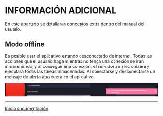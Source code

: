 # INFORMACIÓN ADICIONAL

En este apartado se detallaran conceptos extra dentro del manual del usuario.

## Modo offline

Es posible usar el aplicativo estando desconectado de internet. Todas las acciones que el usuario haga mientras no tenga una conexión se iran almacenando, y al conseguir una conexión, el servidor se sincronizara y ejecutara todas las tareas almacenadas. Al conectarse y desconectarse un mensaje de alerta aparecera en el aplicativo.

![42](../images/42.PNG)

---

[Inicio documentación](../README.md)
